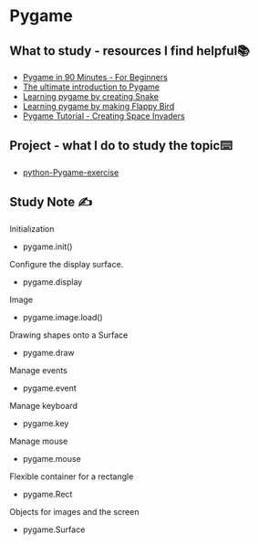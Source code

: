 # Pygame

## What to study - resources I find helpful📚

- [Pygame in 90 Minutes - For Beginners](https://www.youtube.com/watch?v=jO6qQDNa2UY)
- [The ultimate introduction to Pygame](https://www.youtube.com/watch?v=AY9MnQ4x3zk&t=12827s)
- [Learning pygame by creating Snake](https://www.youtube.com/watch?v=QFvqStqPCRU&t=5977s)
- [Learning pygame by making Flappy Bird](https://www.youtube.com/watch?v=UZg49z76cLw&list=PL8ui5HK3oSiF7ZFfwYokCD5myWYhGH24A)
- [Pygame Tutorial - Creating Space Invaders](https://www.youtube.com/watch?v=Q-__8Xw9KTM&t=4359s)

## Project  - what I do to study the topic⌨️

- [python-Pygame-exercise](https://github.com/erinchocolate/python-Pygame-exercise)

## Study Note ✍️

Initialization

- pygame.init()

Configure the display surface.

- pygame.display

Image

- pygame.image.load()

Drawing shapes onto a Surface

- pygame.draw

Manage events 

- pygame.event

Manage keyboard

- pygame.key

Manage mouse

- pygame.mouse

Flexible container for a rectangle

- pygame.Rect

Objects for images and the screen

- pygame.Surface